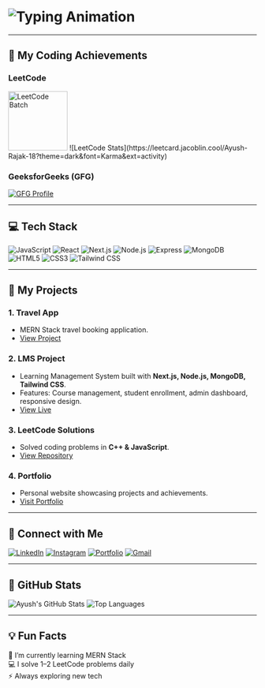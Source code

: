# <img src="https://readme-typing-svg.herokuapp.com?font=Ubuntu&size=28&duration=3000&pause=500&color=0078D7&center=true&width=600&lines=Hi,+I’m+Ayush+Rajak;I+am+a+MERN+Stack+Developer;Learning+and+Growing+Every+Day" alt="Typing Animation" />

---

## 🧠 My Coding Achievements

### LeetCode
<img src="https://assets.leetcode.com/static_assets/others/2550.gif" alt="LeetCode Batch" width="120"/>  
![LeetCode Stats](https://leetcard.jacoblin.cool/Ayush-Rajak-18?theme=dark&font=Karma&ext=activity)

### GeeksforGeeks (GFG)
[![GFG Profile](https://img.shields.io/badge/GeeksforGeeks-Ayushrajak5-green?style=for-the-badge&logo=geeksforgeeks)](https://www.geeksforgeeks.org/user/ayushrajak5/)

---

## 💻 Tech Stack

![JavaScript](https://img.shields.io/badge/JavaScript-F7DF1E?logo=javascript&logoColor=000)
![React](https://img.shields.io/badge/React-20232A?logo=react&logoColor=61DAFB)
![Next.js](https://img.shields.io/badge/Next.js-000000?logo=next.js&logoColor=white)
![Node.js](https://img.shields.io/badge/Node.js-43853D?logo=node.js&logoColor=white)
![Express](https://img.shields.io/badge/Express.js-404D59?logo=express&logoColor=white)
![MongoDB](https://img.shields.io/badge/MongoDB-4EA94B?logo=mongodb&logoColor=white)
![HTML5](https://img.shields.io/badge/HTML5-E34F26?logo=html5&logoColor=white)
![CSS3](https://img.shields.io/badge/CSS3-1572B6?logo=css3&logoColor=white)
![Tailwind CSS](https://img.shields.io/badge/Tailwind_CSS-38B2AC?logo=tailwind-css&logoColor=white)

---

## 📂 My Projects

### 1. Travel App
- MERN Stack travel booking application.
- [View Project](https://github.com/Ayush-rajak-18/travel-frontend-app)

### 2. LMS Project
- Learning Management System built with **Next.js, Node.js, MongoDB, Tailwind CSS**.
- Features: Course management, student enrollment, admin dashboard, responsive design.
- [View Live](https://frontend-lms-jvka.vercel.app/about)

### 3. LeetCode Solutions
- Solved coding problems in **C++ & JavaScript**.
- [View Repository](https://github.com/Ayush-rajak-18/LeetCode-Solutions)

### 4. Portfolio
- Personal website showcasing projects and achievements.
- [Visit Portfolio](https://ayush-rajak-01.vercel.app/)

---

## 🔗 Connect with Me

[![LinkedIn](https://img.shields.io/badge/LinkedIn-Ayush-blue?style=for-the-badge&logo=linkedin)](https://www.linkedin.com/in/ayush-rajak-18/)
[![Instagram](https://img.shields.io/badge/Instagram-Ayush-purple?style=for-the-badge&logo=instagram)](https://www.instagram.com/ayush_rajak/)
[![Portfolio](https://img.shields.io/badge/Portfolio-Visit-green?style=for-the-badge&logo=vercel)](https://ayush-rajak-01.vercel.app/)
[![Gmail](https://img.shields.io/badge/Gmail-ayurjk008@gmail.com-red?style=for-the-badge&logo=gmail)](mailto:ayurjk008@gmail/)

---

## 🌟 GitHub Stats

![Ayush's GitHub Stats](https://github-readme-stats.vercel.app/api?username=Ayush-rajak-18&show_icons=true&theme=dark)
![Top Languages](https://github-readme-stats.vercel.app/api/top-langs/?username=Ayush-rajak-18&layout=compact&theme=dark)

---

## 💡 Fun Facts

🌱 I’m currently learning MERN Stack  
💻 I solve 1–2 LeetCode problems daily  
⚡ Always exploring new tech  
